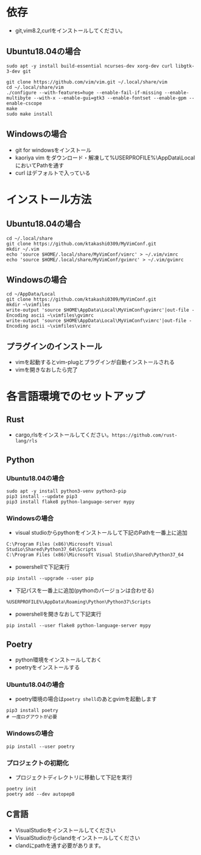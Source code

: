 # 依存
* git,vim8.2,curlをインストールしてください。

## Ubuntu18.04の場合
```
sudo apt -y install build-essential ncurses-dev xorg-dev curl libgtk-3-dev git

git clone https://github.com/vim/vim.git ~/.local/share/vim
cd ~/.local/share/vim
./configure --with-features=huge --enable-fail-if-missing --enable-multibyte --with-x --enable-gui=gtk3 --enable-fontset --enable-gpm --enable-cscope
make
sudo make install
```

## Windowsの場合
* git for windowsをインストール
* kaoriya vim をダウンロード・解凍して%USERPROFILE%\AppData\Local においてPathを通す
* curl はデフォルトで入っている

# インストール方法
## Ubuntu18.04の場合
```
cd ~/.local/share
git clone https://github.com/ktakashi0309/MyVimConf.git
mkdir ~/.vim
echo 'source $HOME/.local/share/MyVimConf/vimrc' > ~/.vim/vimrc
echo 'source $HOME/.local/share/MyVimConf/gvimrc' > ~/.vim/gvimrc
```
## Windowsの場合
```
cd ~/AppData/Local
git clone https://github.com/ktakashi0309/MyVimConf.git
mkdir ~\vimfiles
write-output 'source $HOME\AppData\Local\MyVimConf\gvimrc'|out-file -Encoding ascii ~\vimfiles\gvimrc
write-output 'source $HOME\AppData\Local\MyVimConf\vimrc'|out-file -Encoding ascii ~\vimfiles\vimrc
```
## プラグインのインストール
* vimを起動するとvim-plugとプラグインが自動インストールされる
* vimを開きなおしたら完了

# 各言語環境でのセットアップ

## Rust
* cargo,rlsをインストールしてください。`https://github.com/rust-lang/rls`

## Python
### Ubuntu18.04の場合
```
sudo apt -y install python3-venv python3-pip
pip3 install --update pip3
pip3 install flake8 python-language-server mypy
```
### Windowsの場合
* visual studioからpythonをインストールして下記のPathを一番上に追加
```
C:\Program Files (x86)\Microsoft Visual Studio\Shared\Python37_64\Scripts
C:\Program Files (x86)\Microsoft Visual Studio\Shared\Python37_64
```
* powershellで下記実行
```
pip install --upgrade --user pip
```
* 下記パスを一番上に追加(pythonのバージョンは合わせる)
```
%USERPROFILE%\AppData\Roaming\Python\Python37\Scripts
```
* powershellを開きなおして下記実行
```
pip install --user flake8 python-language-server mypy
```

## Poetry
* python環境をインストールしておく
* poetryをインストールする
### Ubuntu18.04の場合
* poetry環境の場合は`poetry shell`のあとgvimを起動します
```
pip3 install poetry
# 一度ログアウトが必要
```

### Windowsの場合
```
pip install --user poetry
```

### プロジェクトの初期化
* プロジェクトディレクトリに移動して下記を実行
```
poetry init
poetry add --dev autopep8
```


## C言語
* VisualStudioをインストールしてください
* VisualStudioからclandをインストールしてください
* clandにpathを通す必要があります。
